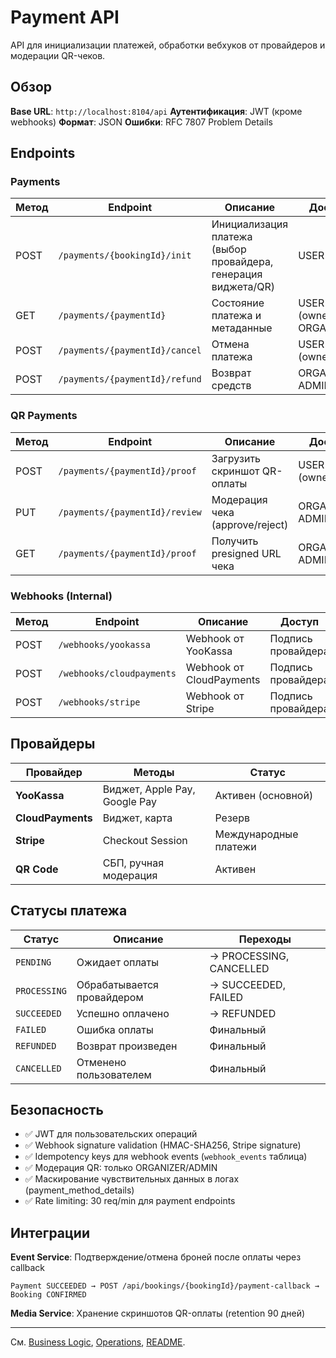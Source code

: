 # Payment API

API для инициализации платежей, обработки вебхуков от провайдеров и модерации QR-чеков.

## Обзор

**Base URL**: `http://localhost:8104/api`
**Аутентификация**: JWT (кроме webhooks)
**Формат**: JSON
**Ошибки**: RFC 7807 Problem Details

## Endpoints

### Payments

| Метод | Endpoint | Описание | Доступ |
|-------|----------|----------|--------|
| POST | `/payments/{bookingId}/init` | Инициализация платежа (выбор провайдера, генерация виджета/QR) | USER |
| GET | `/payments/{paymentId}` | Состояние платежа и метаданные | USER (owner), ORGANIZER |
| POST | `/payments/{paymentId}/cancel` | Отмена платежа | USER (owner) |
| POST | `/payments/{paymentId}/refund` | Возврат средств | ORGANIZER, ADMIN |

### QR Payments

| Метод | Endpoint | Описание | Доступ |
|-------|----------|----------|--------|
| POST | `/payments/{paymentId}/proof` | Загрузить скриншот QR-оплаты | USER (owner) |
| PUT | `/payments/{paymentId}/review` | Модерация чека (approve/reject) | ORGANIZER, ADMIN |
| GET | `/payments/{paymentId}/proof` | Получить presigned URL чека | ORGANIZER, ADMIN |

### Webhooks (Internal)

| Метод | Endpoint | Описание | Доступ |
|-------|----------|----------|--------|
| POST | `/webhooks/yookassa` | Webhook от YooKassa | Подпись провайдера |
| POST | `/webhooks/cloudpayments` | Webhook от CloudPayments | Подпись провайдера |
| POST | `/webhooks/stripe` | Webhook от Stripe | Подпись провайдера |

## Провайдеры

| Провайдер | Методы | Статус |
|-----------|--------|--------|
| **YooKassa** | Виджет, Apple Pay, Google Pay | Активен (основной) |
| **CloudPayments** | Виджет, карта | Резерв |
| **Stripe** | Checkout Session | Международные платежи |
| **QR Code** | СБП, ручная модерация | Активен |

## Статусы платежа

| Статус | Описание | Переходы |
|--------|----------|----------|
| `PENDING` | Ожидает оплаты | → PROCESSING, CANCELLED |
| `PROCESSING` | Обрабатывается провайдером | → SUCCEEDED, FAILED |
| `SUCCEEDED` | Успешно оплачено | → REFUNDED |
| `FAILED` | Ошибка оплаты | Финальный |
| `REFUNDED` | Возврат произведен | Финальный |
| `CANCELLED` | Отменено пользователем | Финальный |

## Безопасность

- ✅ JWT для пользовательских операций
- ✅ Webhook signature validation (HMAC-SHA256, Stripe signature)
- ✅ Idempotency keys для webhook events (`webhook_events` таблица)
- ✅ Модерация QR: только ORGANIZER/ADMIN
- ✅ Маскирование чувствительных данных в логах (payment_method_details)
- ✅ Rate limiting: 30 req/min для payment endpoints

## Интеграции

**Event Service**: Подтверждение/отмена броней после оплаты через callback

```
Payment SUCCEEDED → POST /api/bookings/{bookingId}/payment-callback → Booking CONFIRMED
```

**Media Service**: Хранение скриншотов QR-оплаты (retention 90 дней)

---

См. [Business Logic](business-logic.md), [Operations](operations.md), [README](README.md).